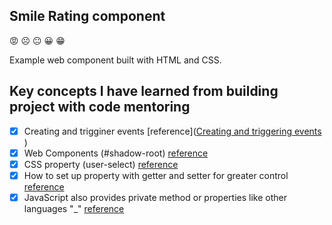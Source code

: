 ## Smile Rating component

😡 ☹️ 😐 😀 😁

Example web component built with HTML and CSS.
### 

## Key concepts I have learned from building project with code mentoring

- [x] Creating and trigginer events [reference]([Creating and triggering events ](https://developer.mozilla.org/en-US/docs/Web/Guide/Events/Creating_and_triggering_events)
)
- [x] Web Components (#shadow-root) [reference](webcomponents.org)
- [x] CSS property (user-select) [reference](https://www.w3schools.com/cssref/css3_pr_user-select.asp)
- [x] How to set up property with getter and setter for greater control [reference](https://www.sitepoint.com/javascript-private-class-fields/_)
- [x] JavaScript also provides private method or properties like other languages "_" [reference](https://dev.to/somedood/emulating-private-variables-in-javascript-with-closures-and-factory-functions-2314)
